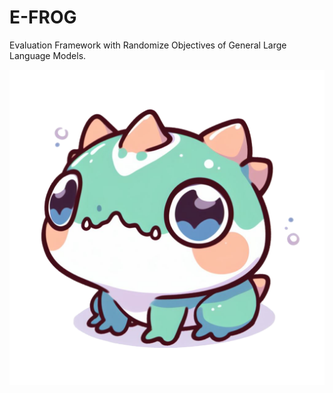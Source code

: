 # E-FROG
Evaluation Framework with Randomize Objectives of General Large Language Models.

![ ](https://github.com/sci-m-wang/E-FROG/blob/main/e-frog.png)
